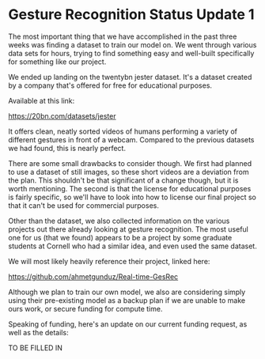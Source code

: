 # Gesture Recognition Status Update 1
The most important thing that we have accomplished in the past three weeks
was finding a dataset to train our model on. We went through various data sets
for hours, trying to find something easy and well-built specifically for 
something like our project.

We ended up landing on the twentybn jester dataset. It's a dataset created by a company that's offered for free for educational purposes.

Available at this link: 

https://20bn.com/datasets/jester

It offers clean, neatly sorted videos of humans performing a variety of different gestures in front of a webcam. Compared to the previous datasets we had found, this is nearly perfect. 

There are some small drawbacks to consider though. We first had planned to use a dataset of still images, so these short videos are a deviation from the plan. This shouldn't be that significant of a change though, but it is worth mentioning. The second is that the license for educational purposes is fairly specific, so we'll have to look into how to license our final project so that it can't be used for commercial purposes.

Other than the dataset, we also collected information on the various projects out there already looking at gesture recognition. The most useful one for us (that we found) appears to be a project by some graduate students at Cornell who had a similar idea, and even used the same dataset.

We will most likely heavily reference their project, linked here:

https://github.com/ahmetgunduz/Real-time-GesRec

Although we plan to train our own model, we also are considering simply using their pre-existing model as a backup plan if we are unable to make ours work, or secure funding for compute time. 

Speaking of funding, here's an update on our current funding request, as well as the details:

TO BE FILLED IN


